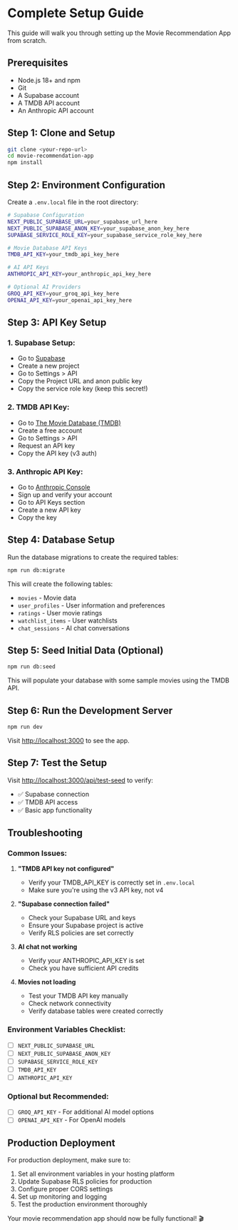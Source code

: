 # Complete Setup Guide

This guide will walk you through setting up the Movie Recommendation App from scratch.

## Prerequisites

- Node.js 18+ and npm
- Git
- A Supabase account
- A TMDB API account
- An Anthropic API account

## Step 1: Clone and Setup

```bash
git clone <your-repo-url>
cd movie-recommendation-app
npm install
```

## Step 2: Environment Configuration

Create a `.env.local` file in the root directory:

```bash
# Supabase Configuration
NEXT_PUBLIC_SUPABASE_URL=your_supabase_url_here
NEXT_PUBLIC_SUPABASE_ANON_KEY=your_supabase_anon_key_here
SUPABASE_SERVICE_ROLE_KEY=your_supabase_service_role_key_here

# Movie Database API Keys
TMDB_API_KEY=your_tmdb_api_key_here

# AI API Keys  
ANTHROPIC_API_KEY=your_anthropic_api_key_here

# Optional AI Providers
GROQ_API_KEY=your_groq_api_key_here
OPENAI_API_KEY=your_openai_api_key_here
```

## Step 3: API Key Setup

### 1. **Supabase Setup:**
- Go to [Supabase](https://supabase.com)
- Create a new project
- Go to Settings > API
- Copy the Project URL and anon public key
- Copy the service role key (keep this secret!)

### 2. **TMDB API Key:**
- Go to [The Movie Database (TMDB)](https://www.themoviedb.org/)
- Create a free account
- Go to Settings > API
- Request an API key
- Copy the API key (v3 auth)

### 3. **Anthropic API Key:**
- Go to [Anthropic Console](https://console.anthropic.com)
- Sign up and verify your account
- Go to API Keys section
- Create a new API key
- Copy the key

## Step 4: Database Setup

Run the database migrations to create the required tables:

```bash
npm run db:migrate
```

This will create the following tables:
- `movies` - Movie data
- `user_profiles` - User information and preferences
- `ratings` - User movie ratings
- `watchlist_items` - User watchlists
- `chat_sessions` - AI chat conversations

## Step 5: Seed Initial Data (Optional)

```bash
npm run db:seed
```

This will populate your database with some sample movies using the TMDB API.

## Step 6: Run the Development Server

```bash
npm run dev
```

Visit [http://localhost:3000](http://localhost:3000) to see the app.

## Step 7: Test the Setup

Visit [http://localhost:3000/api/test-seed](http://localhost:3000/api/test-seed) to verify:
- ✅ Supabase connection
- ✅ TMDB API access
- ✅ Basic app functionality

## Troubleshooting

### Common Issues:

1. **"TMDB API key not configured"**
   - Verify your TMDB_API_KEY is correctly set in `.env.local`
   - Make sure you're using the v3 API key, not v4

2. **"Supabase connection failed"**
   - Check your Supabase URL and keys
   - Ensure your Supabase project is active
   - Verify RLS policies are set correctly

3. **AI chat not working**
   - Verify your ANTHROPIC_API_KEY is set
   - Check you have sufficient API credits

4. **Movies not loading**
   - Test your TMDB API key manually
   - Check network connectivity
   - Verify database tables were created correctly

### Environment Variables Checklist:

- [ ] `NEXT_PUBLIC_SUPABASE_URL`
- [ ] `NEXT_PUBLIC_SUPABASE_ANON_KEY`
- [ ] `SUPABASE_SERVICE_ROLE_KEY`
- [ ] `TMDB_API_KEY`
- [ ] `ANTHROPIC_API_KEY`

### Optional but Recommended:

- [ ] `GROQ_API_KEY` - For additional AI model options
- [ ] `OPENAI_API_KEY` - For OpenAI models

## Production Deployment

For production deployment, make sure to:

1. Set all environment variables in your hosting platform
2. Update Supabase RLS policies for production
3. Configure proper CORS settings
4. Set up monitoring and logging
5. Test the production environment thoroughly

Your movie recommendation app should now be fully functional! 🎬 